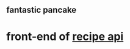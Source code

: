 ## fantastic pancake

# front-end of [recipe api](https://github.com/debauchery1st/node-db4-project)
